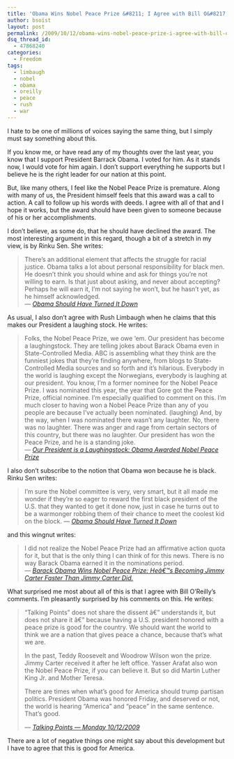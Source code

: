 ```yaml
---
title: 'Obama Wins Nobel Peace Prize &#8211; I Agree with Bill O&#8217;Reilly?'
author: bsoist
layout: post
permalink: /2009/10/12/obama-wins-nobel-peace-prize-i-agree-with-bill-oreilly/
dsq_thread_id:
  - 47868240
categories:
  - Freedom
tags:
  - limbaugh
  - nobel
  - obama
  - oreilly
  - peace
  - rush
  - war
---
```

I hate to be one of millions of voices saying the same thing, but I simply must say something about this.

If you know me, or have read any of my thoughts over the last year, you know that I support President Barrack Obama. I voted for him. As it stands now, I would vote for him again. I don&#8217;t support everything he supports but I believe he is the right leader for our nation at this point. 

But, like many others, I feel like the Nobel Peace Prize is premature. Along with many of us, the President himself feels that this award was a call to action. A call to follow up his words with deeds. I agree with all of that and I hope it works, but the award should have been given to someone because of his or her accomplishments. 

I don&#8217;t believe, as some do, that he should have declined the award. The most interesting argument in this regard, though a bit of a stretch in my view, is by Rinku Sen. She writes:

> There&#8217;s an additional element that affects the struggle for racial justice. Obama talks a lot about personal responsibility for black men. He doesn&#8217;t think you should whine and ask for things you&#8217;re not willing to earn. Is that just about asking, and never about accepting? Perhaps he will earn it, I&#8217;m not saying he won&#8217;t, but he hasn&#8217;t yet, as he himself acknowledged.  
> <cite>&mdash; <a href="http://www.huffingtonpost.com/rinku-sen/obama-should-have-turned_b_315617.html">Obama Should Have Turned It Down</a></cite>

As usual, I also don&#8217;t agree with Rush Limbaugh when he claims that this makes our President a laughing stock. He writes:

> Folks, the Nobel Peace Prize, we owe &#8216;em. Our president has become a laughingstock. They are telling jokes about Barack Obama even in State-Controlled Media. ABC is assembling what they think are the funniest jokes that they&#8217;re finding anywhere, from blogs to State-Controlled Media sources and so forth and it&#8217;s hilarious. Everybody in the world is laughing except the Norwegians, everybody is laughing at our president. You know, I&#8217;m a former nominee for the Nobel Peace Prize. I was nominated this year, the year that Gore got the Peace Prize, official nominee. I&#8217;m especially qualified to comment on this. I&#8217;m much closer to having won a Nobel Peace Prize than any of you people are because I&#8217;ve actually been nominated. (laughing) And, by the way, when I was nominated there wasn&#8217;t any laughter. No, there was no laughter. There was anger and rage from certain sectors of this country, but there was no laughter. Our president has won the Peace Prize, and he is a standing joke.  
> <cite>&mdash; <a href="http://www.rushlimbaugh.com/home/daily/site_100909/content/01125106.guest.html">Our President is a Laughingstock: Obama Awarded Nobel Peace Prize</a></cite> 

I also don&#8217;t subscribe to the notion that Obama won because he is black. Rinku Sen writes:

> I&#8217;m sure the Nobel committee is very, very smart, but it all made me wonder if they&#8217;re so eager to reward the first black president of the U.S. that they wanted to get it done now, just in case he turns out to be a warmonger robbing them of their chance to meet the coolest kid on the block. <cite>&mdash; <a href="http://www.huffingtonpost.com/rinku-sen/obama-should-have-turned_b_315617.html">Obama Should Have Turned It Down</a></cite>

and this wingnut writes:

> I did not realize the Nobel Peace Prize had an affirmative action quota for it, but that is the only thing I can think of for this news. There is no way Barack Obama earned it in the nominations period.  
> <cite>&mdash; <a href="http://www.redstate.com/erick/2009/10/09/barack-obama-wins-nobel-peace-prize/">Barack Obama Wins Nobel Peace Prize: Heâ€™s Becoming Jimmy Carter Faster Than Jimmy Carter Did.</a></cite>

What surprised me most about all of this is that I agree with Bill O&#8217;Reilly&#8217;s comments. I&#8217;m pleasantly surprised by his comments on this. He writes:

> &#8220;Talking Points&#8221; does not share the dissent â€” understands it, but does not share it â€” because having a U.S. president honored with a peace prize is good for the country. We should want the world to think we are a nation that gives peace a chance, because that&#8217;s what we are.
> 
> In the past, Teddy Roosevelt and Woodrow Wilson won the prize. Jimmy Carter received it after he left office. Yasser Arafat also won the Nobel Peace Prize, if you can believe it. But so did Martin Luther King Jr. and Mother Teresa.
> 
> There are times when what&#8217;s good for America should trump partisan politics. President Obama was honored Friday, and deserved or not, the world is hearing &#8220;America&#8221; and &#8220;peace&#8221; in the same sentence. That&#8217;s good.
> 
> <cite>&mdash; <a href="http://www.foxnews.com/story/0,2933,564306,00.html">Talking Points &mdash; Monday 10/12/2009</a></cite> 

There are a lot of negative things one might say about this development but I have to agree that this is good for America.